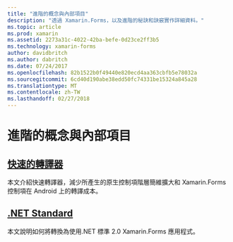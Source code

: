 ```yaml
---
title: "進階的概念與內部項目"
description: "透過 Xamarin.Forms，以及進階的秘訣和訣竅實作詳細資料。"
ms.topic: article
ms.prod: xamarin
ms.assetid: 2273a31c-4022-42ba-befe-0d23ce2ff3b5
ms.technology: xamarin-forms
author: davidbritch
ms.author: dabritch
ms.date: 07/24/2017
ms.openlocfilehash: 82b1522b0f49440e820ecd4aa363cbfb5e78032a
ms.sourcegitcommit: 6cd40d190abe38edd50fc74331be15324a845a28
ms.translationtype: MT
ms.contentlocale: zh-TW
ms.lasthandoff: 02/27/2018
---
```

# <a name="advanced-concepts--internals"></a>進階的概念與內部項目

## <a name="fast-renderersfast-renderersmd"></a>[快速的轉譯器](fast-renderers.md)

本文介紹快速轉譯器，減少所產生的原生控制項階層簡維擴大和 Xamarin.Forms 控制項在 Android 上的轉譯成本。

## <a name="net-standardnet-standardmd"></a>[.NET Standard](net-standard.md)

本文說明如何將轉換為使用.NET 標準 2.0 Xamarin.Forms 應用程式。
